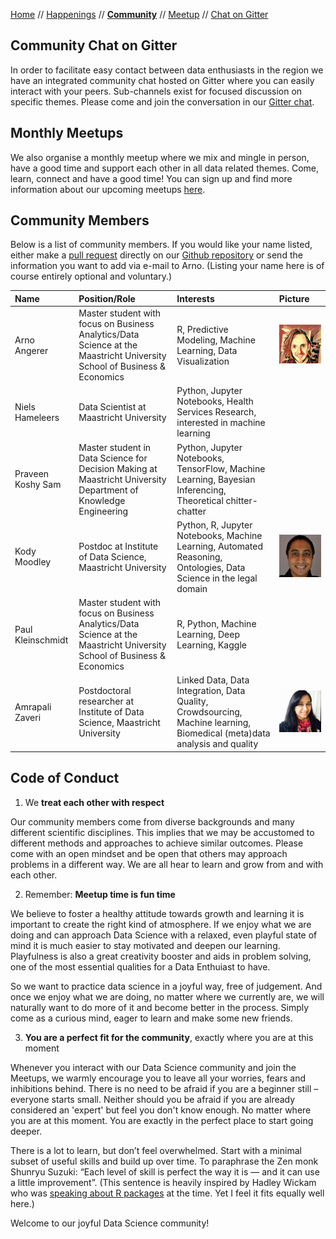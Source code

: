 [Home](README.md) // [Happenings](happenings.md) // **[Community](community.md)** // [Meetup](meetup.md) // [Chat on Gitter](https://gitter.im/eu-data-science/Lobby)

## Community Chat on Gitter
In order to facilitate easy contact between data enthusiasts in the region we have an integrated community chat hosted on Gitter where you can easily interact with your peers. Sub-channels exist for focused discussion on specific themes. Please come and join the conversation in our [Gitter chat](https://gitter.im/eu-data-science/Lobby).

## Monthly Meetups
We also organise a monthly meetup where we mix and mingle in person, have a good time and support each other in all data related themes. Come, learn, connect and have a good time! You can sign up and find more information about our upcoming meetups [here](https://www.meetup.com/euregio-data-science-meetup/).

## Community Members
Below is a list of community members. If you would like your name listed, either make a [pull request](https://help.github.com/articles/editing-files-in-another-user-s-repository/) directly on our [Github repository](https://github.com/arnoan/eu-dash/blob/master/community.md) or send the information you want to add via e-mail to Arno. (Listing your name here is of course entirely optional and voluntary.)


Name | Position/Role | Interests | Picture 
:--- | :------------ | :-------- | :------
Arno Angerer | Master student with focus on Business Analytics/Data Science at the Maastricht University School of Business & Economics | R, Predictive Modeling, Machine Learning, Data Visualization | ![Arno](/assets/members/arno.png) |  
Niels Hameleers | Data Scientist at Maastricht University | Python, Jupyter Notebooks, Health Services Research, interested in machine learning
Praveen Koshy Sam | Master student in Data Science for Decision Making at Maastricht University Department of Knowledge Engineering | Python, Jupyter Notebooks, TensorFlow, Machine Learning, Bayesian Inferencing, Theoretical chitter-chatter
Kody Moodley | Postdoc at Institute of Data Science, Maastricht University | Python, R, Jupyter Notebooks, Machine Learning, Automated Reasoning, Ontologies, Data Science in the legal domain | ![Kody](/assets/members/kody.jpeg)
Paul Kleinschmidt | Master student with focus on Business Analytics/Data Science at the Maastricht University School of Business & Economics | R, Python, Machine Learning, Deep Learning, Kaggle 
Amrapali Zaveri | Postdoctoral researcher at Institute of Data Science, Maastricht University | Linked Data, Data Integration, Data Quality, Crowdsourcing, Machine learning, Biomedical (meta)data analysis and quality | ![Amrapali](/assets/members/amrapali.jpeg)

## Code of Conduct
1) We **treat each other with respect**

Our community members come from diverse backgrounds and many different scientific disciplines. This implies that we may be accustomed to different methods and approaches to achieve similar outcomes. Please come with an open mindset and be open that others may approach problems in a different way. We are all hear to learn and grow from and with each other.

2) Remember: **Meetup time is fun time**

We believe to foster a healthy attitude towards growth and learning it is important to create the right kind of atmosphere. If we enjoy what we are doing and can approach Data Science with a relaxed, even playful state of mind it is much easier to stay motivated and deepen our learning. Playfulness is also a great creativity booster and aids in problem solving, one of the most essential qualities for a Data Enthuiast to have. 

So we want to practice data science in a joyful way, free of judgement. And once we enjoy what we are doing, no matter where we currently are, we will naturally want to do more of it and become better in the process. Simply come as a curious mind, eager to learn and make some new friends.

3) **You are a perfect fit for the community**, exactly where you are at this moment

Whenever you interact with our Data Science community and join the Meetups, we warmly encourage you to leave all your worries, fears and inhibitions behind. There is no need to be afraid if you are a beginner still – everyone starts small. Neither should you be afraid if you are already considered an 'expert' but feel you don't know enough. No matter where you are at this moment. You are exactly in the perfect place to start going deeper.

There is a lot to learn, but don’t feel overwhelmed. Start with a minimal subset of useful skills and build up over time. To paraphrase the Zen monk Shunryu Suzuki: “Each level of skill is perfect the way it is — and it can use a little improvement”.
(This sentence is heavily inspired by Hadley Wickam who was [speaking about R packages](http://r-pkgs.had.co.nz/intro.html#) at the time. Yet I feel it fits equally well here.)

Welcome to our joyful Data Science community!
